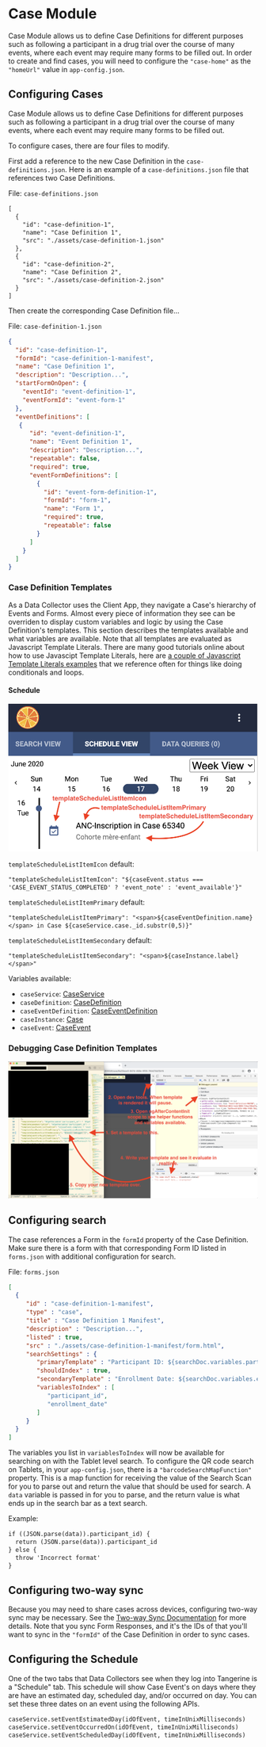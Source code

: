 # Case Module 

Case Module allows us to define Case Definitions for different purposes such as following a participant in a drug trial over the course of many events, where each event may require many forms to be filled out. In order to create and find cases, you will need to configure the `"case-home"` as the `"homeUrl"` value in `app-config.json`.

## Configuring Cases
Case Module allows us to define Case Definitions for different purposes such as following a participant in a drug trial over the course of many events, where each event may require many forms to be filled out.

To configure cases, there are four files to modify.

First add a reference to the new Case Definition in the `case-definitions.json`. Here is an example of a `case-definitions.json` file that references two Case Definitions.

File: `case-definitions.json`
```
[
  {
    "id": "case-definition-1",
    "name": "Case Definition 1",
    "src": "./assets/case-definition-1.json"
  },
  {
    "id": "case-definition-2",
    "name": "Case Definition 2",
    "src": "./assets/case-definition-2.json"
  }
]
```

Then create the corresponding Case Definition file...

File: `case-definition-1.json`
```json
{
  "id": "case-definition-1",
  "formId": "case-definition-1-manifest",
  "name": "Case Definition 1",
  "description": "Description...",
  "startFormOnOpen": {
    "eventId": "event-definition-1",
    "eventFormId": "event-form-1"
  },
  "eventDefinitions": [
   {
      "id": "event-definition-1",
      "name": "Event Definition 1",
      "description": "Description...",
      "repeatable": false,
      "required": true,
      "eventFormDefinitions": [
        {
          "id": "event-form-definition-1",
          "formId": "form-1",
          "name": "Form 1",
          "required": true,
          "repeatable": false
        }
      ]
    }
  ]
}
```

### Case Definition Templates
As a Data Collector uses the Client App, they navigate a Case's hierarchy of Events and Forms. Almost every piece of information they see can be overriden to display custom variables and logic by using the Case Definition's templates. This section describes the templates available and what variables are available. Note that all templates are evaluated as Javascript Template Literals. There are many good tutorials online about how to use Javascipt Template Literals, here are [a couple of Javascript Template Literals examples](https://gist.github.com/rjsteinert/795fcc4f6899a337bcc5a9967557dcf2) that we reference often for things like doing conditionals and loops.

#### Schedule

![case schedule templates](case-schedule-templates.png)

`templateScheduleListItemIcon` default:
```
"templateScheduleListItemIcon": "${caseEvent.status === 'CASE_EVENT_STATUS_COMPLETED' ? 'event_note' : 'event_available'}"
```

`templateScheduleListItemPrimary` default:
```
"templateScheduleListItemPrimary": "<span>${caseEventDefinition.name}</span> in Case ${caseService.case._id.substr(0,5)}"
```

`templateScheduleListItemSecondary` default: 
```
"templateScheduleListItemSecondary": "<span>${caseInstance.label}</span>"
```

Variables available:
- `caseService`: [CaseService](https://github.com/Tangerine-Community/Tangerine/blob/master/client/src/app/case/services/case.service.ts)
- `caseDefinition`: [CaseDefinition](https://github.com/Tangerine-Community/Tangerine/blob/master/client/src/app/case/classes/case-definition.class.ts)
- `caseEventDefinition`: [CaseEventDefinition](https://github.com/Tangerine-Community/Tangerine/blob/master/client/src/app/case/classes/case-event-definition.class.ts)
- `caseInstance`: [Case](https://github.com/Tangerine-Community/Tangerine/blob/master/client/src/app/case/classes/case.class.ts)
- `caseEvent`: [CaseEvent](https://github.com/Tangerine-Community/Tangerine/blob/master/client/src/app/case/classes/case-event.class.ts)

### Debugging Case Definition Templates
![debug case templates](debug-case-templates.png)

## Configuring search
The case references a Form in the `formId` property of the Case Definition. Make sure there is a form with that corresponding Form ID listed in `forms.json` with additional configuration for search.

File: `forms.json`
```json
[
  {
     "id" : "case-definition-1-manifest",
     "type" : "case",
     "title" : "Case Definition 1 Manifest",
     "description" : "Description...",
     "listed" : true,
     "src" : "./assets/case-definition-1-manifest/form.html",
     "searchSettings" : {
        "primaryTemplate" : "Participant ID: ${searchDoc.variables.participant_id}",
        "shouldIndex" : true,
        "secondaryTemplate" : "Enrollment Date: ${searchDoc.variables.enrollment_date}, Case ID: ${searchDoc._id}",
        "variablesToIndex" : [
           "participant_id",
           "enrollment_date"
        ]
     }
  }
]
```

The variables you list in `variablesToIndex` will now be available for searching on with the Tablet level search.  To configure the QR code search on Tablets, in your `app-config.json`, there is a `"barcodeSearchMapFunction"` property. This is a map function for receiving the value of the Search Scan for you to parse out and return the value that should be used for search. A `data` variable is passed in for you to parse, and the return value is what ends up in the search bar as a text search.

Example:
```
if ((JSON.parse(data)).participant_id) { 
  return (JSON.parse(data)).participant_id
} else { 
  throw 'Incorrect format'
} 
```

## Configuring two-way sync
Because you may need to share cases across devices, configuring two-way sync may be necessary. See the [Two-way Sync Documentation](../../system-administrator/sync-protocol-2.md) for more details. Note that you sync Form Responses, and it's the IDs of that you'll want to sync in the `"formId"` of the Case Definition in order to sync cases.


## Configuring the Schedule
One of the two tabs that Data Collectors see when they log into Tangerine is a "Schedule" tab. This schedule will show Case Event's on days where they are have an estimated day, scheduled day, and/or occurred on day. You can set these three dates on an event using the following APIs.

```
caseService.setEventEstimatedDay(idOfEvent, timeInUnixMilliseconds)
caseService.setEventOccurredOn(idOfEvent, timeInUnixMilliseconds)
caseService.setEventScheduledDay(idOfEvent, timeInUnixMilliseconds)
```


